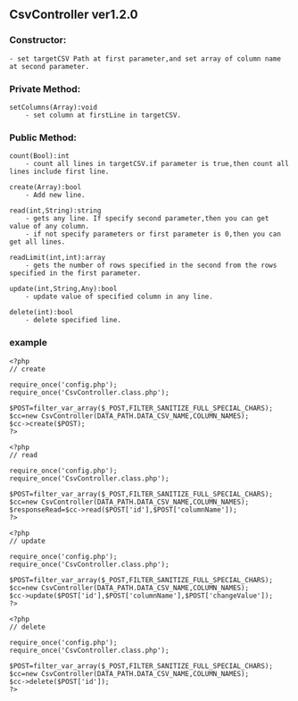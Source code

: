 ## CsvController ver1.2.0

### Constructor:
	- set targetCSV Path at first parameter,and set array of column name at second parameter.
	
### Private Method:
	setColumns(Array):void
		- set column at firstLine in targetCSV.

### Public Method:
	count(Bool):int
		- count all lines in targetCSV.if parameter is true,then count all lines include first line.
		
	create(Array):bool
		- Add new line.
		
	read(int,String):string
		- gets any line. If specify second parameter,then you can get value of any column.
		- if not specify parameters or first parameter is 0,then you can get all lines.
	
	readLimit(int,int):array
		- gets the number of rows specified in the second from the rows specified in the first parameter.
	
	update(int,String,Any):bool
		- update value of specified column in any line.
		
	delete(int):bool
		- delete specified line.
    
### example
~~~
<?php
// create

require_once('config.php');
require_once('CsvController.class.php');

$POST=filter_var_array($_POST,FILTER_SANITIZE_FULL_SPECIAL_CHARS);
$cc=new CsvController(DATA_PATH.DATA_CSV_NAME,COLUMN_NAMES);
$cc->create($POST);
?>

<?php
// read

require_once('config.php');
require_once('CsvController.class.php');

$POST=filter_var_array($_POST,FILTER_SANITIZE_FULL_SPECIAL_CHARS);
$cc=new CsvController(DATA_PATH.DATA_CSV_NAME,COLUMN_NAMES);
$responseRead=$cc->read($POST['id'],$POST['columnName']);
?>

<?php
// update

require_once('config.php');
require_once('CsvController.class.php');

$POST=filter_var_array($_POST,FILTER_SANITIZE_FULL_SPECIAL_CHARS);
$cc=new CsvController(DATA_PATH.DATA_CSV_NAME,COLUMN_NAMES);
$cc->update($POST['id'],$POST['columnName'],$POST['changeValue']);
?>

<?php
// delete

require_once('config.php');
require_once('CsvController.class.php');

$POST=filter_var_array($_POST,FILTER_SANITIZE_FULL_SPECIAL_CHARS);
$cc=new CsvController(DATA_PATH.DATA_CSV_NAME,COLUMN_NAMES);
$cc->delete($POST['id']);
?>
~~~
